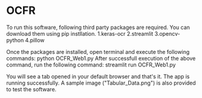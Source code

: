# OCFR
To run this software, following third party packages are required. You can download them using pip instllation.
1.keras-ocr
2.streamlit
3.opencv-python
4.pillow

Once the packages are installed, open terminal and execute the following commands:
	python OCFR_Web1.py
After successfull execution of the above command, run the following command:
	streamlit run OCFR_Web1.py

You will see a tab opened in your default browser and that's it. The app is running successfully.
A sample image ("Tabular_Data.png") is also provided to test the software.

